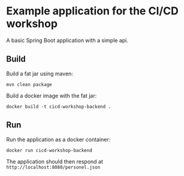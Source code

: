 # Example application for the CI/CD workshop

A basic Spring Boot application with a simple api.

## Build

Build a fat jar using maven:

`mvn clean package`

Build a docker image with the fat jar:

`docker build -t cicd-workshop-backend .`

## Run

Run the application as a docker container:

`docker run cicd-workshop-backend`

The application should then respond at `http://localhost:8080/personel.json`
